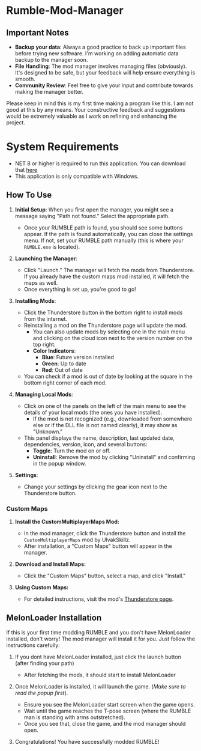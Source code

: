 # Rumble-Mod-Manager

## Important Notes

- **Backup your data**: Always a good practice to back up important files before trying new software. I'm working on adding automatic data backup to the manager soon.
- **File Handling**: The mod manager involves managing files (obviously). It's designed to be safe, but your feedback will help ensure everything is smooth.
- **Community Review**: Feel free to give your input and contribute towards making the manager better.

Please keep in mind this is my first time making a program like this. I am not good at this by any means. Your constructive feedback and suggestions would be extremely valuable as I work on refining and enhancing the project.

# System Requirements
- NET 8 or higher is required to run this application. You can download that [here](https://dotnet.microsoft.com/en-us/download/dotnet/8.0)
- This application is only compatible with Windows.

## How To Use

1. **Initial Setup**: When you first open the manager, you might see a message saying "Path not found." Select the appropriate path.
   - Once your RUMBLE path is found, you should see some buttons appear. If the path is found automatically, you can close the settings menu. If not, set your RUMBLE path manually (this is where your `RUMBLE.exe` is located).
   
2. **Launching the Manager**:
   - Click "Launch." The manager will fetch the mods from Thunderstore. If you already have the custom maps mod installed, it will fetch the maps as well.
   - Once everything is set up, you're good to go!

3. **Installing Mods**:
   - Click the Thunderstore button in the bottom right to install mods from the internet.
   - Reinstalling a mod on the Thunderstore page will update the mod.
     - You can also update mods by selecting one in the main menu and clicking on the cloud icon next to the version number on the top right.
     - **Color Indicators**:
       - **Blue**: Future version installed
       - **Green**: Up to date
       - **Red**: Out of date
   - You can check if a mod is out of date by looking at the square in the bottom right corner of each mod.

4. **Managing Local Mods**:
   - Click on one of the panels on the left of the main menu to see the details of your local mods (the ones you have installed).
     - If the mod is not recognized (e.g., downloaded from somewhere else or if the DLL file is not named clearly), it may show as "Unknown."
   - This panel displays the name, description, last updated date, dependencies, version, icon, and several buttons:
     - **Toggle**: Turn the mod on or off.
     - **Uninstall**: Remove the mod by clicking "Uninstall" and confirming in the popup window.

5. **Settings**:
   - Change your settings by clicking the gear icon next to the Thunderstore button.
  
### Custom Maps

1. **Install the CustomMultiplayerMaps Mod:**
   - In the mod manager, click the Thunderstore button and install the `CustomMultiplayerMaps` mod by UlvakSkillz.
   - After installation, a "Custom Maps" button will appear in the manager.

2. **Download and Install Maps:**
   - Click the "Custom Maps" button, select a map, and click "Install."

3. **Using Custom Maps:**
   - For detailed instructions, visit the mod's [Thunderstore page](https://thunderstore.io/c/rumble/p/UlvakSkillz/CustomMultiplayerMaps/).

## MelonLoader Installation

If this is your first time modding RUMBLE and you don't have MelonLoader installed, don't worry! The mod manager will install it for you. Just follow the instructions carefully:

1. If you dont have MelonLoader installed, just click the launch button (after finding your path)
   - After fetching the mods, it should start to install MelonLoader

2. Once MelonLoader is installed, it will launch the game. (*Make sure to read the popup first*).
   - Ensure you see the MelonLoader start screen when the game opens.
   - Wait until the game reaches the T-pose screen (where the RUMBLE man is standing with arms outstretched).
   - Once you see that, close the game, and the mod manager should open.

3. Congratulations! You have successfully modded RUMBLE!
